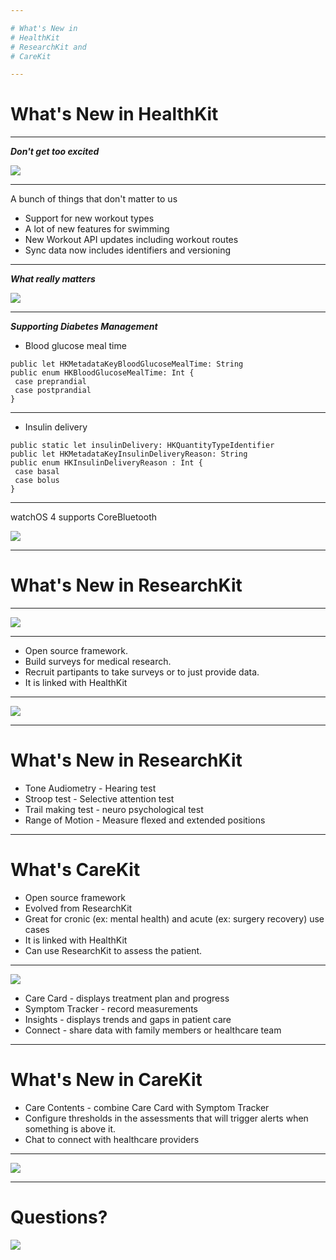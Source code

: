 ```yaml
---

# What's New in 
# HealthKit
# ResearchKit and
# CareKit

---
```


# What's New in HealthKit

---

***Don't get too excited***

![](https://media.giphy.com/media/26AHLspJScv2J6P0k/giphy.gif)

---

A bunch of things that don't matter to us
- Support for new workout types
- A lot of new features for swimming
- New Workout API updates including workout routes
- Sync data now includes identifiers and versioning

---

***What really matters***

![](https://media.giphy.com/media/UlT6oxzi1v2g0/giphy.gif)

---

***Supporting Diabetes Management***

- Blood glucose meal time

```
public let HKMetadataKeyBloodGlucoseMealTime: String
public enum HKBloodGlucoseMealTime: Int {
 case preprandial
 case postprandial
}
```
---

- Insulin delivery

```
public static let insulinDelivery: HKQuantityTypeIdentifier
public let HKMetadataKeyInsulinDeliveryReason: String
public enum HKInsulinDeliveryReason : Int {
 case basal
 case bolus
}
```
---

watchOS 4 supports CoreBluetooth

![](https://media.giphy.com/media/jVStxzak9yk2Q/giphy.gif)

---

# What's New in ResearchKit

---

![](http://www.troll.me/images/arnold-disgusting/whats-that-.jpg)

---

- Open source framework.
- Build surveys for medical research.
- Recruit partipants to take surveys or to just provide data.
- It is linked with HealthKit

---

![](http://blog.zuehlke.com/wp-content/uploads/2015/07/Slide5-755x334.png)

---

# What's New in ResearchKit

- Tone Audiometry - Hearing test
- Stroop test - Selective attention test
- Trail making test - neuro psychological test
- Range of Motion - Measure flexed and extended positions

---

# What's CareKit

- Open source framework
- Evolved from ResearchKit
- Great for cronic (ex: mental health) and acute (ex: surgery recovery) use cases
- It is linked with HealthKit
- Can use ResearchKit to assess the patient.

---

![](http://blog.shazino.com/imgs/articles/dev/carekit-introduction/carekit-screens.png)

- Care Card - displays treatment plan and progress
- Symptom Tracker - record measurements
- Insights - displays trends and gaps in patient care
- Connect - share data with family members or healthcare team
---

# What's New in CareKit

- Care Contents - combine Care Card with Symptom Tracker
- Configure thresholds in the assessments that will trigger alerts when something is above it.
- Chat to connect with healthcare providers

---

![](http://a.memegen.com/2cj5nl.gif)

---

# Questions?

![](http://3.bp.blogspot.com/-GWMIlb455pg/VOvngWloxnI/AAAAAAAAGZQ/xibdXIzAJJE/s1600/Is+Anyone+Listening+Meme.PNG)

